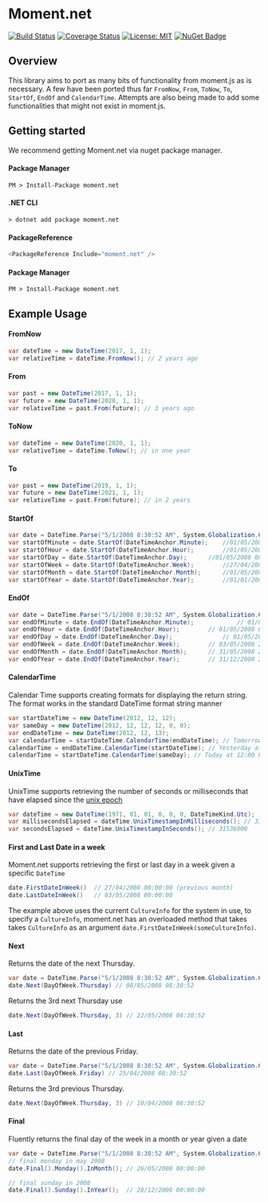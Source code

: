 # Moment.net

[![Build Status](https://travis-ci.org/bolorundurowb/moment.net.svg?branch=master)](https://travis-ci.org/bolorundurowb/moment.net)  [![Coverage Status](https://coveralls.io/repos/github/bolorundurowb/moment.net/badge.svg)](https://coveralls.io/github/bolorundurowb/moment.net)  [![License: MIT](https://img.shields.io/badge/License-MIT-yellow.svg)](LICENSE) [![NuGet Badge](https://buildstats.info/nuget/moment.net)](https://www.nuget.org/packages/moment.net)

## Overview
This library aims to port as many bits of functionality from moment.js as is necessary. A few have been ported thus far `FromNow`, `From`, `ToNow`, `To`, `StartOf`, `EndOf` and `CalendarTime`. Attempts are also being made to add some functionalities that might not exist in moment.js.

## Getting started
We recommend getting Moment.net via nuget package manager.

#### Package Manager
```
PM > Install-Package moment.net
```

#### .NET CLI
```
> dotnet add package moment.net
```

#### PackageReference
```csharp
<PackageReference Include="moment.net" />
```

#### Package Manager
`PM > Install-Package moment.net`

## Example Usage

#### FromNow
```csharp
var dateTime = new DateTime(2017, 1, 1);
var relativeTime = dateTime.FromNow(); // 2 years ago
```

#### From
```csharp
var past = new DateTime(2017, 1, 1);
var future = new DateTime(2020, 1, 1);
var relativeTime = past.From(future); // 3 years ago
```


#### ToNow
```csharp
var dateTime = new DateTime(2020, 1, 1);
var relativeTime = dateTime.ToNow(); // in one year
```

#### To
```csharp
var past = new DateTime(2019, 1, 1);
var future = new DateTime(2021, 1, 1);
var relativeTime = past.From(future); // in 2 years
```

#### StartOf
```csharp
var date = DateTime.Parse("5/1/2008 8:30:52 AM", System.Globalization.CultureInfo.InvariantCulture);
var startOfMinute = date.StartOf(DateTimeAnchor.Minute);	//01/05/2008 08:30:00"
var startOfHour = date.StartOf(DateTimeAnchor.Hour);		//01/05/2008 08:00:00" 
var startOfDay = date.StartOf(DateTimeAnchor.Day);		//01/05/2008 00:00:00"
var startOfWeek = date.StartOf(DateTimeAnchor.Week);		//27/04/2008 00:00:00" (previous month)
var startOfMonth = date.StartOf(DateTimeAnchor.Month);		//01/05/2008 00:00:00"
var startOfYear = date.StartOf(DateTimeAnchor.Year);		//01/01/2008 00:00:00"
```

#### EndOf
```csharp
var date = DateTime.Parse("5/1/2008 8:30:52 AM", System.Globalization.CultureInfo.InvariantCulture);
var endOfMinute = date.EndOf(DateTimeAnchor.Minute);	        // 01/05/2008 08:30:59
var endOfHour = date.EndOf(DateTimeAnchor.Hour);		// 01/05/2008 08:59:59
var endOfDay = date.EndOf(DateTimeAnchor.Day);		        // 01/05/2008 23:59:59
var endOfWeek = date.EndOf(DateTimeAnchor.Week);		// 03/05/2008 23:59:59
var endOfMonth = date.EndOf(DateTimeAnchor.Month);		// 31/05/2008 23:59:59
var endOfYear = date.EndOf(DateTimeAnchor.Year);		// 31/12/2008 23:59:59
```

#### CalendarTime
Calendar Time supports creating formats for displaying the return string. The format works in the standard DateTime format string manner

```csharp
var startDateTime = new DateTime(2012, 12, 12);
var sameDay = new DateTime(2012, 12, 12, 12, 0, 0);
var endDateTime = new DateTime(2012, 12, 13);
var calendarTime = startDateTime.CalendarTime(endDateTime); // Tomorrow at 00:00 AM
calendarTime = endDateTime.CalendarTime(startDateTime); // Yesterday at 00:00 AM
calendarTime = startDateTime.CalendarTime(sameDay); // Today at 12:00 PM
```

#### UnixTime
UnixTime supports retrieving the number of seconds or milliseconds that have elapsed since the [unix epoch](https://en.wikipedia.org/wiki/Unix_time)

```csharp
var dateTime = new DateTime(1971, 01, 01, 0, 0, 0, DateTimeKind.Utc);
var millisecondsElapsed = dateTime.UnixTimestampInMilliseconds(); // 31536000000
var secondsElapsed = dateTime.UnixTimestampInSeconds(); // 31536000
```

#### First and Last Date in a week
Moment.net supports retrieving the first or last day in a week given a specific ``DateTime``
```csharp
date.FirstDateInWeek()  // 27/04/2008 00:00:00 (previous month)
date.LastDateInWeek()   // 03/05/2008 00:00:00
```
The example above uses the current ``CultureInfo`` for the system in use, to specify a ``CultureInfo``, moment.net has an overloaded method that takes takes ``CultureInfo`` as an argument ``date.FirstDateInWeek(someCultureInfo)``.

#### Next
Returns the date of the next Thursday.
```csharp
var date = DateTime.Parse("5/1/2008 8:30:52 AM", System.Globalization.CultureInfo.InvariantCulture);
date.Next(DayOfWeek.Thursday) // 08/05/2008 08:30:52
```
Returns the 3rd next Thursday use
```csharp
date.Next(DayOfWeek.Thursday, 3) // 22/05/2008 08:30:52
```
#### Last
Returns the date of the previous Friday.
```csharp
var date = DateTime.Parse("5/1/2008 8:30:52 AM", System.Globalization.CultureInfo.InvariantCulture);
date.Last(DayOfWeek.Friday) // 25/04/2008 08:30:52
```
Returns the 3rd previous Thursday.
```csharp
date.Next(DayOfWeek.Thursday, 3) // 10/04/2008 08:30:52
```
#### Final
Fluently returns the final day of the week in a month or year given a date

```csharp
var date = DateTime.Parse("5/1/2008 8:30:52 AM", System.Globalization.CultureInfo.InvariantCulture);
// final monday in may 2008
date.Final().Monday().InMonth(); // 26/05/2008 00:00:00

// final sunday in 2008
date.Final().Sunday().InYear();  // 28/12/2008 00:00:00
```
